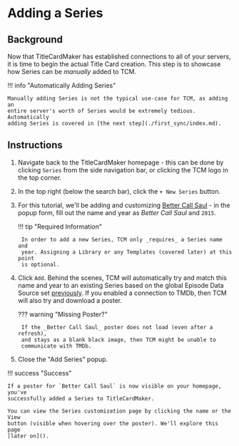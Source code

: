 # Adding a Series
## Background

Now that TitleCardMaker has established connections to all of your servers, it
is time to begin the actual Title Card creation. This step is to showcase how
Series can be _manually_ added to TCM. 

!!! info "Automatically Adding Series"

    Manually adding Series is not the typical use-case for TCM, as adding an
    entire server's worth of Series would be extremely tedious. Automatically
    adding Series is covered in [the next step](./first_sync/index.md).

## Instructions

1. Navigate back to the TitleCardMaker homepage - this can be done by clicking
`Series` from the side navigation bar, or clicking the TCM logo in the top
corner.
2. In the top right (below the search bar), click the `+ New Series` button.
3. For this tutorial, we'll be adding and customizing
[Better Call Saul](https://www.themoviedb.org/tv/60059-better-call-saul) - in
the popup form, fill out the name and year as _Better Call Saul_ and `2015`.

    !!! tip "Required Information"

        In order to add a new Series, TCM only _requires_ a Series name and
        year. Assigning a Library or any Templates (covered later) at this point
        is optional.

4. Click `Add`. Behind the scenes, TCM will automatically try and match this
name and year to an existing Series based on the global Episode Data Source set
[previously](./settings.md). If you enabled a connection to TMDb, then TCM will
also try and download a poster.

    ??? warning "Missing Poster?"

        If the _Better Call Saul_ poster does not load (even after a refresh),
        and stays as a blank black image, then TCM might be unable to
        communicate with TMDb.

5. Close the "Add Series" popup.

!!! success "Success"

    If a poster for `Better Call Saul` is now visible on your homepage, you've
    successfully added a Series to TitleCardMaker.

    You can view the Series customization page by clicking the name or the View
    button (visible when hovering over the poster). We'll explore this page
    [later on]().